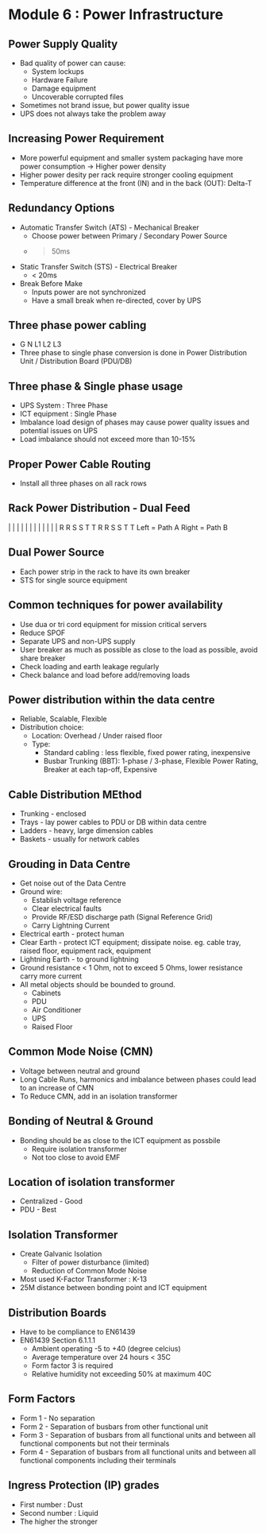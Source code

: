 # Module 6 : Power Infrastructure

## Power Supply Quality
- Bad quality of power can cause:
  - System lockups
  - Hardware Failure
  - Damage equipment
  - Uncoverable corrupted files
- Sometimes not brand issue, but power quality issue
- UPS does not always take the problem away

## Increasing Power Requirement
- More powerful equipment and smaller system packaging have more power consumption -> Higher power density
- Higher power desity per rack require stronger cooling equipment
- Temperature difference at the front (IN) and in the back (OUT): Delta-T

## Redundancy Options
- Automatic Transfer Switch (ATS) - Mechanical Breaker
  - Choose power between Primary / Secondary Power Source
  - > 50ms
- Static Transfer Switch (STS) - Electrical Breaker
    - < 20ms
- Break Before Make
  - Inputs power are not synchronized
  - Have a small break when re-directed, cover by UPS
 
## Three phase power cabling
- G N L1 L2 L3
- Three phase to single phase conversion is done in Power Distribution Unit / Distribution Board (PDU/DB)

## Three phase & Single phase usage
- UPS System : Three Phase
- ICT equipment : Single Phase
- Imbalance load design of phases may cause power quality issues and potential issues on UPS
- Load imbalance should not exceed more than 10-15%

## Proper Power Cable Routing
- Install all three phases on all rack rows

## Rack Power Distribution - Dual Feed
|  | |  | |  | |  | |  | |  |
R  R S  S T  T R  R S  S T  T
Left = Path A
Right = Path B

## Dual Power Source
- Each power strip in the rack to have its own breaker
- STS for single source equipment

## Common techniques for power availability
- Use dua or tri cord equipment for mission critical servers
- Reduce SPOF
- Separate UPS and non-UPS supply
- User breaker as much as possible as close to the load as possible, avoid share breaker
- Check loading and earth leakage regularly
- Check balance and load before add/removing loads

## Power distribution within the data centre
- Reliable, Scalable, Flexible
- Distribution choice:
  - Location: Overhead / Under raised floor
  - Type:
    - Standard cabling : less flexible, fixed power rating, inexpensive
    - Busbar Trunking (BBT): 1-phase / 3-phase, Flexible Power Rating, Breaker at each tap-off, Expensive

## Cable Distribution MEthod
- Trunking - enclosed
- Trays - lay power cables to PDU or DB within data centre
- Ladders - heavy, large dimension cables
- Baskets - usually for network cables

## Grouding in Data Centre
- Get noise out of the Data Centre
- Ground wire:
  - Establish voltage reference
  - Clear electrical faults
  - Provide RF/ESD discharge path (Signal Reference Grid)
  - Carry Lightning Current
- Electrical earth - protect human
- Clear Earth - protect ICT equipment; dissipate noise. eg. cable tray, raised floor, equipment rack, equipment
- Lightning Earth - to ground lightning
- Ground resistance < 1 Ohm, not to exceed 5 Ohms, lower resistance carry more current
- All metal objects should be bounded to ground.
  - Cabinets
  - PDU
  - Air Conditioner
  - UPS
  - Raised Floor

## Common Mode Noise (CMN)
- Voltage between neutral and ground
- Long Cable Runs, harmonics and imbalance between phases could lead to an increase of CMN
- To Reduce CMN, add in an isolation transformer
  
## Bonding of Neutral & Ground
- Bonding should be as close to the ICT equipment as possbile
  - Require isolation transformer
  - Not too close to avoid EMF
 
## Location of isolation transformer
- Centralized - Good
- PDU - Best

## Isolation Transformer
- Create Galvanic Isolation
  - Filter of power disturbance (limited)
  - Reduction of Common Mode Noise
- Most used K-Factor Transformer : K-13
- 25M distance between bonding point and ICT equipment

## Distribution Boards
- Have to be compliance to EN61439
- EN61439 Section 6.1.1.1
  - Ambient operating -5 to +40 (degree celcius)
  - Average temperature over 24 hours < 35C
  - Form factor 3 is required
  - Relative humidity not exceeding 50% at maximum 40C

## Form Factors
- Form 1 - No separation
- Form 2 - Separation of busbars from other functional unit
- Form 3 - Separation of busbars from all functional units and between all functional components but not their terminals
- Form 4 - Separation of busbars from all functional units and between all functional components including their terminals

## Ingress Protection (IP) grades
- First number : Dust
- Second number : Liquid
- The higher the stronger
